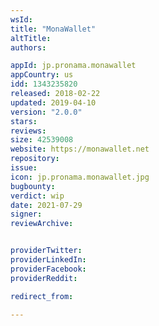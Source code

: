 ```yaml
---
wsId: 
title: "MonaWallet"
altTitle: 
authors:

appId: jp.pronama.monawallet
appCountry: us
idd: 1343235820
released: 2018-02-22
updated: 2019-04-10
version: "2.0.0"
stars: 
reviews: 
size: 42539008
website: https://monawallet.net
repository: 
issue: 
icon: jp.pronama.monawallet.jpg
bugbounty: 
verdict: wip
date: 2021-07-29
signer: 
reviewArchive:


providerTwitter: 
providerLinkedIn: 
providerFacebook: 
providerReddit: 

redirect_from:

---
```



